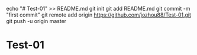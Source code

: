 echo "# Test-01" >> README.md
git init
git add README.md
git commit -m "first commit"
git remote add origin https://github.com/jozhou88/Test-01.git
git push -u origin master

# Test-01
